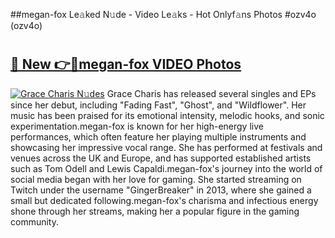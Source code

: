 ##megan-fox Le𝚊ked N𝚞de - Video Le𝚊ks - Hot Onlyf𝚊ns Photos #ozv4o (ozv4o)

# <h2><a href="https://mediaupload.pro?title=megan-fox&ref=9FEB">🔗 New 👉🔴megan-fox VIDEO Photos</a></h2>

[![Grace Charis N𝚞des](https://i.imgur.com/rIISA9y.gif)](https://mediaupload.pro?title=megan-fox&ref=9FEB)
Grace Charis has released several singles and EPs since her debut, including "Fading Fast", "Ghost", and "Wildflower". Her music has been praised for its emotional intensity, melodic hooks, and sonic experimentation.megan-fox is known for her high-energy live performances, which often feature her playing multiple instruments and showcasing her impressive vocal range. She has performed at festivals and venues across the UK and Europe, and has supported established artists such as Tom Odell and Lewis Capaldi.megan-fox's journey into the world of social media began with her love for gaming. She started streaming on Twitch under the username "GingerBreaker" in 2013, where she gained a small but dedicated following.megan-fox's charisma and infectious energy shone through her streams, making her a popular figure in the gaming community.